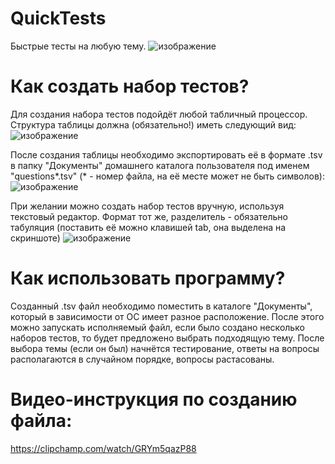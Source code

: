 # QuickTests
Быстрые тесты на любую тему.
![изображение](https://github.com/MainEditor/QuickTests/assets/98752769/cfcbdf7c-c7ad-498d-b5c4-561bf7db5bed)

# Как создать набор тестов?
Для создания набора тестов подойдёт любой табличный процессор. Структура таблицы должна (обязательно!) иметь следующий вид:
![изображение](https://github.com/MainEditor/QuickTests/assets/98752769/66924c5d-6199-4927-bf4c-f14fe6b1ea0a)

После создания таблицы необходимо экспортировать её в формате .tsv в папку "Документы" домашнего каталога пользователя под именем "questions*.tsv" (* - номер файла, на её месте может не быть символов):
![изображение](https://github.com/MainEditor/QuickTests/assets/98752769/f424795a-d9e3-454c-bd83-8c9ce2034bbb)

При желании можно создать набор тестов вручную, используя текстовый редактор. Формат тот же, разделитель - обязательно табуляция (поставить её можно клавишей tab, она выделена на скриншоте)
![изображение](https://github.com/MainEditor/QuickTests/assets/98752769/e3d41b54-1b09-4fdb-b6cc-148526b2f745)

# Как использовать программу?
Созданный .tsv файл необходимо поместить в каталоге "Документы", который в зависимости от ОС имеет разное расположение. После этого можно запускать исполняемый файл, если было создано несколько наборов тестов, то будет предложено выбрать подходящую тему. После выбора темы (если он был) начнётся тестирование, ответы на вопросы располагаются в случайном порядке, вопросы растасованы.

# Видео-инструкция по созданию файла:
  https://clipchamp.com/watch/GRYm5qazP88
